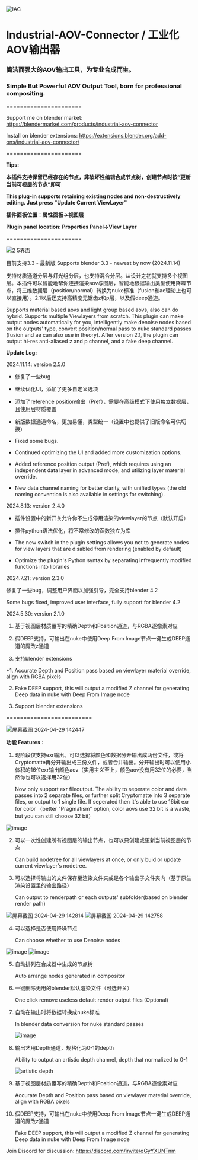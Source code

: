 ![IAC](https://github.com/RolandVyens/Industrial-AOV-Connector/assets/30930721/95a2f623-6158-438b-aaa7-34e6ac099c47)

# Industrial-AOV-Connector / 工业化AOV输出器
### 简洁而强大的AOV输出工具，为专业合成而生。

### Simple But Powerful AOV Output Tool, born for professional compositing.
======================

Support me on blender market: https://blendermarket.com/products/industrial-aov-connector

Install on blender extensions: https://extensions.blender.org/add-ons/industrial-aov-connector/

======================

**Tips:**

**本插件支持保留已经存在的节点，非破坏性编辑合成节点树，创建节点时按“更新当前可视层的节点”即可**

**This plug-in supports retaining existing nodes and non-destructively editing. Just press "Update Current ViewLayer"**

**插件面板位置：属性面板→视图层**

**Plugin panel location: Properties Panel→View Layer**

======================

![2 5界面](https://github.com/user-attachments/assets/17066c43-5c92-43e1-baad-81264bc53354)

目前支持3.3 - 最新版 Supports blender 3.3 - newest by now (2024.11.14)

支持材质通道分层与灯光组分层，也支持混合分层。从设计之初就支持多个视图层。本插件可以智能地帮你连接渲染aov与图层，智能地根据输出类型使用降噪节点，将三维数据层（position/normal）转换为nuke标准（fusion和ae理论上也可以直接用）。2.1以后还支持高精度无锯齿z和p层，以及假deep通道。

Supports material based aovs and light group based aovs, also can do hybrid. Supports multiple Viewlayers from scratch. This plugin can make output nodes automatically for you, intelligently make denoise nodes based on the outputs' type, convert position/normal pass to nuke standard passes (fusion and ae can also use in theory). After version 2.1, the plugin can output hi-res anti-aliased z and p channel, and a fake deep channel.

**Update Log:**

2024.11.14: version 2.5.0

- 修复了一些bug
- 继续优化UI，添加了更多自定义选项
- 添加了reference position输出（Pref），需要在高级模式下使用独立数据层，且使用层材质覆盖
- 新版数据通道命名，更加易懂，类型统一（设置中也提供了旧版命名可供切换）

- Fixed some bugs.
- Continued optimizing the UI and added more customization options.
- Added reference position output (Pref), which requires using an independent data layer in advanced mode, and utilizing layer material override.
- New data channel naming for better clarity, with unified types (the old naming convention is also available in settings for switching).

2024.8.13: version 2.4.0

- 插件设置中的新开关允许你不生成停用渲染的viewlayer的节点（默认开启）
- 插件python语法优化，将不常修改的函数独立为库

- The new switch in the plugin settings allows you not to generate nodes for view layers that are disabled from rendering (enabled by default)
- Optimize the plugin's Python syntax by separating infrequently modified functions into libraries

2024.7.21: version 2.3.0

修复了一些bug，调整用户界面以加强引导，完全支持blender 4.2

Some bugs fixed, improved user interface, fully support for blender 4.2

2024.5.30: version 2.1.0

1. 基于视图层材质覆写的精确Depth和Position通道，与RGBA逐像素对应

2. 假DEEP支持，可输出在nuke中使用Deep From Image节点一键生成DEEP通道的魔改z通道

3. 支持blender extensions

*1. Accurate Depth and Position pass based on viewlayer material override, align with RGBA pixels

2. Fake DEEP support, this will output a modified Z channel for generating Deep data in nuke with Deep From Image node

3. Support blender extensions

=========================

![屏幕截图 2024-04-29 142447](https://github.com/RolandVyens/Industrial-AOV-Connector/assets/30930721/510bc1b6-f692-4a91-8bb3-6bdf75a7ac29)

**功能** **Features** **:**

1. 现阶段仅支持exr输出。可以选择将颜色和数据分开输出成两份文件，或将Cryptomatte再分开输出成三份文件，或者合并输出。分开输出时可以使用小体积的16位exr输出颜色aov（实用主义至上，颜色aov没有用32位的必要，当然你也可以选择用32位）
   
   Now only support exr fileoutput. The ability to seperate color and data passes into 2 separate files, or further split Cryptomatte into 3 separate files, or output to 1 single file. If seperated then it's able to use 16bit exr for color （better "Pragmatism" option, color aovs use 32 bit is a waste, but you can still choose 32 bit）

![image](https://github.com/RolandVyens/Industrial-AOV-Connector/assets/30930721/caf3b9f9-274f-4289-a4aa-5a0762e43315)
   
2. 可以一次性创建所有视图层的输出节点，也可以只创建或更新当前视图层的节点

   Can build nodetree for all viewlayers at once, or only buid or update current viewlayer's nodetree.

3. 可以选择将输出的文件保存至渲染文件夹或是各个输出子文件夹内（基于原生渲染设置里的输出路径）

   Can output to renderpath or each outputs' subfolder(based on blender render path)

![屏幕截图 2024-04-29 142814](https://github.com/RolandVyens/Industrial-AOV-Connector/assets/30930721/f95dfd18-43f4-4ebb-8763-c221330a24d2)
![屏幕截图 2024-04-29 142758](https://github.com/RolandVyens/Industrial-AOV-Connector/assets/30930721/435798e6-52e0-4e6a-82d7-3063bf12960e)

4. 可以选择是否使用降噪节点

   Can choose whether to use Denoise nodes

![image](https://github.com/RolandVyens/Industrial-AOV-Connector/assets/30930721/8ac3ee41-234b-4b69-918b-bd74fbfffa5f)
![image](https://github.com/RolandVyens/Industrial-AOV-Connector/assets/30930721/05438c57-dffb-4e71-a7ba-de449aad2017)

5. 自动排列在合成器中生成的节点树

   Auto arrange nodes generated in compositor

6. 一键删除无用的blender默认渲染文件（可选开关）

   One click remove useless default render output files (Optional)

7. 自动在输出时将数据转换成nuke标准

   In blender data conversion for nuke standard passes

   ![image](https://github.com/RolandVyens/Industrial-AOV-Connector/assets/30930721/7998260a-116f-4936-8830-bf4fca9e3936)

8. 输出艺用Depth通道，规格化为0-1的depth

   Ability to output an artistic depth channel, depth that normalized to 0-1

   ![artistic depth](https://github.com/RolandVyens/Industrial-AOV-Connector/assets/30930721/4dfc2710-e112-4b63-8a54-0c1f57aec5e8)

9. 基于视图层材质覆写的精确Depth和Position通道，与RGBA逐像素对应

    Accurate Depth and Position pass based on viewlayer material override, align with RGBA pixels

10. 假DEEP支持，可输出在nuke中使用Deep From Image节点一键生成DEEP通道的魔改z通道

    Fake DEEP support, this will output a modified Z channel for generating Deep data in nuke with Deep From Image node

Join Discord for discussion: https://discord.com/invite/qGyYXUNTnm
